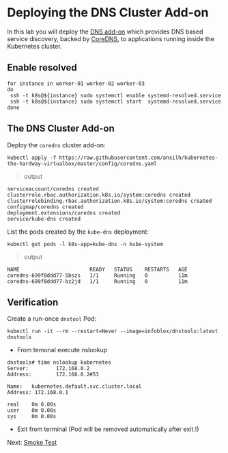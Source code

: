 # Deploying the DNS Cluster Add-on

In this lab you will deploy the [DNS add-on](https://kubernetes.io/docs/concepts/services-networking/dns-pod-service/) which provides DNS based service discovery, backed by [CoreDNS](https://coredns.io/), to applications running inside the Kubernetes cluster.

## Enable resolved 
```
for instance in worker-01 worker-02 worker-03
do 
 ssh -t k8s@${instance} sudo systemctl enable systemd-resolved.service
 ssh -t k8s@${instance} sudo systemctl start  systemd-resolved.service
done
```
## The DNS Cluster Add-on

Deploy the `coredns` cluster add-on:

```
kubectl apply -f https://raw.githubusercontent.com/ansilh/kubernetes-the-hardway-virtualbox/master/config/coredns.yaml
```

> output

```
serviceaccount/coredns created
clusterrole.rbac.authorization.k8s.io/system:coredns created
clusterrolebinding.rbac.authorization.k8s.io/system:coredns created
configmap/coredns created
deployment.extensions/coredns created
service/kube-dns created
```

List the pods created by the `kube-dns` deployment:

```
kubectl get pods -l k8s-app=kube-dns -n kube-system
```

> output

```
NAME                       READY   STATUS    RESTARTS   AGE
coredns-699f8ddd77-5bszs   1/1     Running   0          11m
coredns-699f8ddd77-bz2jd   1/1     Running   0          11m
```

## Verification

Create a run-once `dnstool` Pod:

```
kubectl run -it --rm --restart=Never --image=infoblox/dnstools:latest dnstools
```
- From temonal execute nslookup
```
dnstools# time nslookup kubernetes
Server:         172.168.0.2
Address:        172.168.0.2#53

Name:   kubernetes.default.svc.cluster.local
Address: 172.168.0.1

real    0m 0.00s
user    0m 0.00s
sys     0m 0.00s
```
- Exit from terminal (Pod will be removed automatically after exit.!)

Next: [Smoke Test](13-smoke-test.md)
